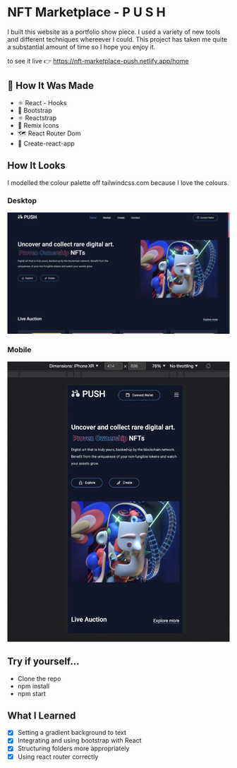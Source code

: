# NFT Marketplace - P U S H
I built this website as a portfolio show piece. I used a variety of new tools and different techniques whereever I could. This project has taken me quite a substantial amount of time so I hope you enjoy it. 

to see it live 👉 https://nft-marketplace-push.netlify.app/home

## 🔧 How It Was Made
- ⚛ React - Hooks
- 👢 Bootstrap
- ⚛️ Reactstrap
- 🔩 Remix Icons
- 🗺 React Router Dom
- 👾 Create-react-app

## How It Looks
I modelled the colour palette off tailwindcss.com because I love the colours. 

### Desktop
![Desktop view](src/assets/images1/desktop-view.png)

### Mobile 
![mobile view](src/assets/images1/mobile-view.png)

## Try if yourself...
* Clone the repo
* npm install
* npm start


## What I Learned
- [x] Setting a gradient background to text
- [x] Integrating and using bootstrap with React
- [x] Structuring folders more appropriately
- [x] Using react router correctly
